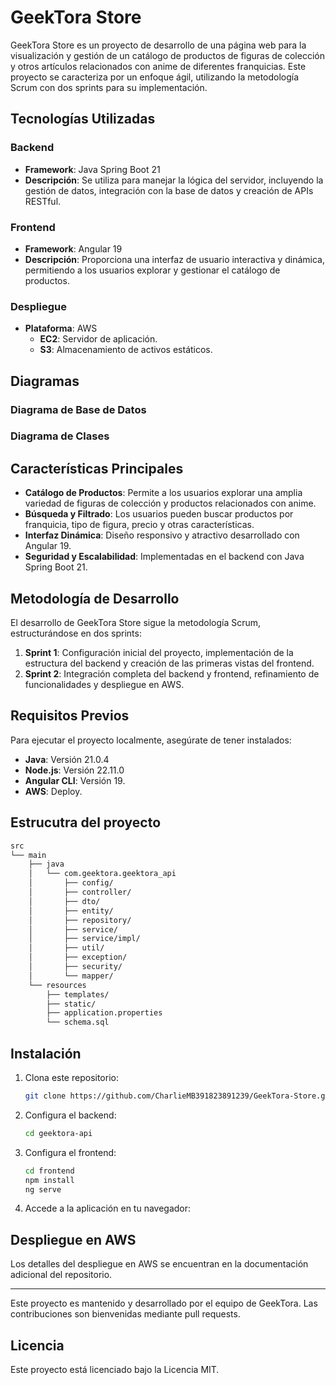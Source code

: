 # GeekTora Store

GeekTora Store es un proyecto de desarrollo de una página web para la visualización y gestión de un catálogo de productos de figuras de colección y otros artículos relacionados con anime de diferentes franquicias. Este proyecto se caracteriza por un enfoque ágil, utilizando la metodología Scrum con dos sprints para su implementación.

## Tecnologías Utilizadas

### Backend
- **Framework**: Java Spring Boot 21
- **Descripción**: Se utiliza para manejar la lógica del servidor, incluyendo la gestión de datos, integración con la base de datos y creación de APIs RESTful.

### Frontend
- **Framework**: Angular 19
- **Descripción**: Proporciona una interfaz de usuario interactiva y dinámica, permitiendo a los usuarios explorar y gestionar el catálogo de productos.

### Despliegue
- **Plataforma**: AWS
  - **EC2**: Servidor de aplicación.
  - **S3**: Almacenamiento de activos estáticos.

## Diagramas

### Diagrama de Base de Datos


### Diagrama de Clases


## Características Principales
- **Catálogo de Productos**: Permite a los usuarios explorar una amplia variedad de figuras de colección y productos relacionados con anime.
- **Búsqueda y Filtrado**: Los usuarios pueden buscar productos por franquicia, tipo de figura, precio y otras características.
- **Interfaz Dinámica**: Diseño responsivo y atractivo desarrollado con Angular 19.
- **Seguridad y Escalabilidad**: Implementadas en el backend con Java Spring Boot 21.

## Metodología de Desarrollo
El desarrollo de GeekTora Store sigue la metodología Scrum, estructurándose en dos sprints:
1. **Sprint 1**: Configuración inicial del proyecto, implementación de la estructura del backend y creación de las primeras vistas del frontend.
2. **Sprint 2**: Integración completa del backend y frontend, refinamiento de funcionalidades y despliegue en AWS.

## Requisitos Previos
Para ejecutar el proyecto localmente, asegúrate de tener instalados:
- **Java**: Versión 21.0.4
- **Node.js**: Versión 22.11.0
- **Angular CLI**: Versión 19.
- **AWS**: Deploy.

## Estrucutra del proyecto
```bash
src
└── main
    ├── java
    │   └── com.geektora.geektora_api
    │       ├── config/        
    │       ├── controller/        
    │       ├── dto/            
    │       ├── entity/
    │       ├── repository/
    │       ├── service/
    │       ├── service/impl/
    │       ├── util/
    │       ├── exception/
    │       ├── security/
    │       └── mapper/
    └── resources
        ├── templates/
        ├── static/
        ├── application.properties
        └── schema.sql
   ```
## Instalación
1. Clona este repositorio:
   ```bash
   git clone https://github.com/CharlieMB391823891239/GeekTora-Store.git
   ```

2. Configura el backend:
   ```bash
   cd geektora-api
   ```

3. Configura el frontend:
   ```bash
   cd frontend
   npm install
   ng serve
   ```

4. Accede a la aplicación en tu navegador:

## Despliegue en AWS
Los detalles del despliegue en AWS se encuentran en la documentación adicional del repositorio.

---

Este proyecto es mantenido y desarrollado por el equipo de GeekTora. Las contribuciones son bienvenidas mediante pull requests.

## Licencia
Este proyecto está licenciado bajo la Licencia MIT.